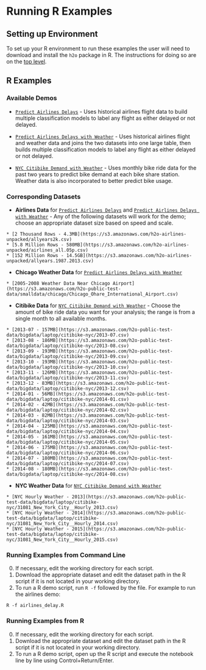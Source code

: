 # Running R Examples 

## Setting up Environment

To set up your R environment to run these examples the user will need to download and install the `h2o` package in R. The instructions for doing so are on the [top level](../README.md).


## R Examples

### Available Demos

  * [`Predict Airlines Delays`](large/airlines_delay.R) - Uses historical airlines flight data to build multiple classification models to label any flight as either delayed or not delayed.

  * [`Predict Airlines Delays with Weather`](large/airlines_delay_w_weather.R) - Uses historical airlines flight and weather data and joins the two datasets into one large table, then builds multiple classification models to label any flight as either delayed or not delayed.
  
  * [`NYC Citibike Demand with Weather`](large/citibike_nyc.R) - Uses monthly bike ride data for the past two years to predict bike demand at each bike share station. Weather data is also incorporated to better predict bike usage.
  
  
### Corresponding Datasets

  *  **Airlines Data** for [`Predict Airlines Delays`](large/airlines_delay.R) and [`Predict Airlines Delays with Weather`](large/airlines_delay_w_weather.R) - Any of the following datasets will work for the demo; choose an appropriate dataset size based on speed and scale.
  
  	* [2 Thousand Rows - 4.3MB](https://s3.amazonaws.com/h2o-airlines-unpacked/allyears2k.csv)
  	* [5.8 Million Rows - 580MB](https://s3.amazonaws.com/h2o-airlines-unpacked/airlines_all.05p.csv)
  	* [152 Million Rows - 14.5GB](https://s3.amazonaws.com/h2o-airlines-unpacked/allyears.1987.2013.csv)
  	
  *  **Chicago Weather Data** for [`Predict Airlines Delays with Weather`](large/airlines_delay_w_weather.R)
  
  	* [2005-2008 Weather Data Near Chicago Airport](https://s3.amazonaws.com/h2o-public-test-data/smalldata/chicago/Chicago_Ohare_International_Airport.csv)
  
  *  **Citibike Data** for [`NYC Citibike Demand with Weather`](large/citibike_nyc.R) - Choose the amount of bike ride data you want for your analysis; the range is from a single month to all available months.
  
  	* [2013-07 - 157MB](https://s3.amazonaws.com/h2o-public-test-data/bigdata/laptop/citibike-nyc/2013-07.csv)
  	* [2013-08 - 186MB](https://s3.amazonaws.com/h2o-public-test-data/bigdata/laptop/citibike-nyc/2013-08.csv)
  	* [2013-09 - 193MB](https://s3.amazonaws.com/h2o-public-test-data/bigdata/laptop/citibike-nyc/2013-09.csv)
  	* [2013-10 - 193MB](https://s3.amazonaws.com/h2o-public-test-data/bigdata/laptop/citibike-nyc/2013-10.csv)
  	* [2013-11 - 126MB](https://s3.amazonaws.com/h2o-public-test-data/bigdata/laptop/citibike-nyc/2013-11.csv)
  	* [2013-12 - 83MB](https://s3.amazonaws.com/h2o-public-test-data/bigdata/laptop/citibike-nyc/2013-12.csv)
  	* [2014-01 - 56MB](https://s3.amazonaws.com/h2o-public-test-data/bigdata/laptop/citibike-nyc/2014-01.csv)
  	* [2014-02 - 42MB](https://s3.amazonaws.com/h2o-public-test-data/bigdata/laptop/citibike-nyc/2014-02.csv)
  	* [2014-03 - 82MB](https://s3.amazonaws.com/h2o-public-test-data/bigdata/laptop/citibike-nyc/2014-03.csv)
  	* [2014-04 - 125MB](https://s3.amazonaws.com/h2o-public-test-data/bigdata/laptop/citibike-nyc/2014-04.csv)
  	* [2014-05 - 161MB](https://s3.amazonaws.com/h2o-public-test-data/bigdata/laptop/citibike-nyc/2014-05.csv)
  	* [2014-06 - 175MB](https://s3.amazonaws.com/h2o-public-test-data/bigdata/laptop/citibike-nyc/2014-06.csv)
  	* [2014-07 - 180MB](https://s3.amazonaws.com/h2o-public-test-data/bigdata/laptop/citibike-nyc/2014-07.csv)
  	* [2014-08 - 180MB](https://s3.amazonaws.com/h2o-public-test-data/bigdata/laptop/citibike-nyc/2014-08.csv)
  	
  
  *  **NYC Weather Data** for [`NYC Citibike Demand with Weather`](large/citibike_nyc.R)
  
    * [NYC Hourly Weather - 2013](https://s3.amazonaws.com/h2o-public-test-data/bigdata/laptop/citibike-nyc/31081_New_York_City__Hourly_2013.csv)    
    * [NYC Hourly Weather - 2014](https://s3.amazonaws.com/h2o-public-test-data/bigdata/laptop/citibike-nyc/31081_New_York_City__Hourly_2014.csv)
    * [NYC Hourly Weather - 2015](https://s3.amazonaws.com/h2o-public-test-data/bigdata/laptop/citibike-nyc/31081_New_York_City__Hourly_2015.csv)


###  Running Examples from Command Line

0. If necessary, edit the working directory for each script.
0. Download the appropriate dataset and edit the dataset path in the R script if it is not located in your working directory.
0. To run a R demo script, run `R -f` followed by the file. For example to run the airlines demo:

```
R -f airlines_delay.R
```

###  Running Examples from R
0. If necessary, edit the working directory for each script.
0. Download the appropriate dataset and edit the dataset path in the R script if it is not located in your working directory.
0. To run a R demo script, open up the R script and execute the notebook line by line using Control+Return/Enter.